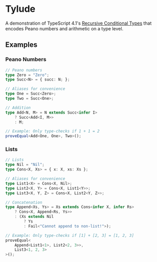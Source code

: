 # Tylude

A demonstration of TypeScript 4.1's [Recursive Conditional Types](https://devblogs.microsoft.com/typescript/announcing-typescript-4-1/#recursive-conditional-types) that encodes Peano numbers and arithmetic on a type level.

## Examples

### Peano Numbers

```typescript
// Peano numbers
type Zero = "Zero";
type Succ<N> = { succ: N; };

// Aliases for convenience
type One = Succ<Zero>;
type Two = Succ<One>;

// Addition
type Add<N, M> = N extends Succ<infer I>
    ? Succ<Add<I, M>>
    : M;

// Example: Only type-checks if 1 + 1 = 2
proveEqual<Add<One, One>, Two>();
```

### Lists

```typescript
// Lists
type Nil = "Nil";
type Cons<X, Xs> = { x: X, xs: Xs };

// Aliases for convenience
type List1<X> = Cons<X, Nil>;
type List2<X, Y> = Cons<X, List1<Y>>;
type List3<X, Y, Z> = Cons<X, List2<Y, Z>>;

// Concatenation
type Append<Xs, Ys> = Xs extends Cons<infer X, infer Rs>
    ? Cons<X, Append<Rs, Ys>>
    : (Xs extends Nil
        ? Ys
        : Fail<"Cannot append to non-list!">);

// Example: Only type-checks if [1] + [2, 3] = [1, 2, 3]
proveEqual<
    Append<List1<1>, List2<2, 3>>,
    List3<1, 2, 3>
>();
```
